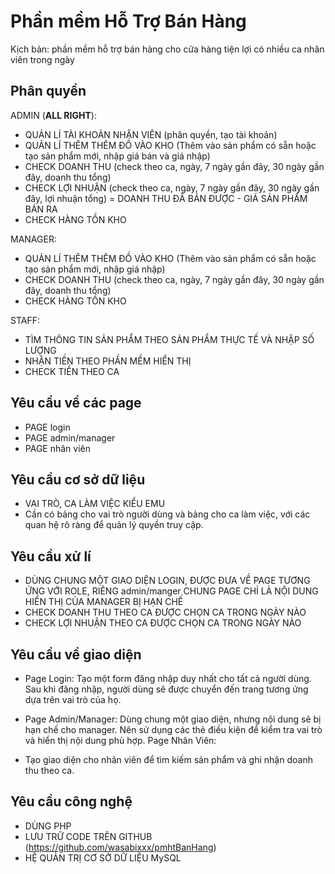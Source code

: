 
# Phần mềm Hỗ Trợ Bán Hàng

Kịch bản: phần mềm hỗ trợ bán hàng cho cửa hàng tiện lợi có nhiều ca nhân viên trong ngày



## Phân quyền

ADMIN (**ALL RIGHT**): 
- QUẢN LÍ TÀI KHOẢN NHÂN VIÊN (phân quyền, tạo tài khoản)
- QUẢN LÍ THÊM THÊM ĐỒ VÀO KHO (Thêm vào sản phẩm có sẵn hoặc tạo sản phẩm mới, nhập giá bán và giá nhập)
- CHECK DOANH THU (check theo ca, ngày, 7 ngày gần đây, 30 ngày gần đây, doanh thu tổng)
- CHECK LỢI NHUẬN (check theo ca, ngày, 7 ngày gần đây, 30 ngày gần đây, lợi nhuận tổng) = DOANH THU ĐÃ BÁN ĐƯỢC - GIÁ SẢN PHẨM BÁN RA 
- CHECK HÀNG TỒN KHO

MANAGER:
- QUẢN LÍ THÊM THÊM ĐỒ VÀO KHO (Thêm vào sản phẩm có sẵn hoặc tạo sản phẩm mới, nhập giá nhập)
- CHECK DOANH THU (check theo ca, ngày, 7 ngày gần đây, 30 ngày gần đây, doanh thu tổng)
- CHECK HÀNG TỒN KHO

STAFF:
- TÌM THÔNG TIN SẢN PHẨM THEO SẢN PHẨM THỰC TẾ VÀ NHẬP SỐ LƯỢNG
- NHẬN TIỀN THEO PHẦN MỀM HIỂN THỊ
- CHECK TIỀN THEO CA

## Yêu cầu về các page
- PAGE login
- PAGE admin/manager 
- PAGE nhân viên


## Yêu cầu cơ sở dữ liệu 
- VAI TRÒ, CA LÀM VIỆC KIỂU EMU
- Cần có bảng cho vai trò người dùng và bảng cho ca làm việc, với các quan hệ rõ ràng để quản lý quyền truy cập.

## Yêu cầu xử lí
- DÙNG CHUNG MỘT GIAO DIỆN LOGIN, ĐƯỢC ĐƯA VỀ PAGE TƯƠNG ỨNG VỚI ROLE, RIÊNG admin/manger CHUNG PAGE CHỈ LÀ NỘI DUNG HIỂN THỊ CỦA MANAGER BỊ HẠN CHẾ
- CHECK DOANH THU THEO CA ĐƯỢC CHỌN CA TRONG NGÀY NÀO
- CHECK LỢI NHUẬN THEO CA ĐƯỢC CHỌN CA TRONG NGÀY NÀO

## Yêu cầu về giao diện
- Page Login:
Tạo một form đăng nhập duy nhất cho tất cả người dùng. Sau khi đăng nhập, người dùng sẽ được chuyển đến trang tương ứng dựa trên vai trò của họ.

- Page Admin/Manager:
Dùng chung một giao diện, nhưng nội dung sẽ bị hạn chế cho manager. Nên sử dụng các thẻ điều kiện để kiểm tra vai trò và hiển thị nội dung phù hợp.
Page Nhân Viên:

- Tạo giao diện cho nhân viên để tìm kiếm sản phẩm và ghi nhận doanh thu theo ca.

## Yêu cầu công nghệ

-   DÙNG PHP 
-   LƯU TRỮ CODE TRÊN GITHUB (https://github.com/wasabixxx/pmhtBanHang)
-   HỆ QUẢN TRỊ CƠ SỞ DỮ LIỆU MySQL